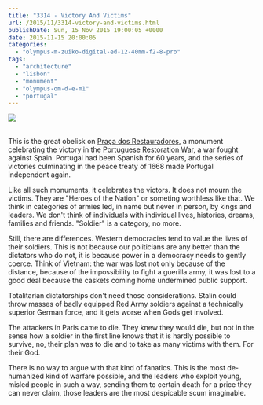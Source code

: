 ```yaml
---
title: "3314 - Victory And Victims"
url: /2015/11/3314-victory-and-victims.html
publishDate: Sun, 15 Nov 2015 19:00:05 +0000
date: 2015-11-15 20:00:05
categories: 
  - "olympus-m-zuiko-digital-ed-12-40mm-f2-8-pro"
tags: 
  - "architecture"
  - "lisbon"
  - "monument"
  - "olympus-om-d-e-m1"
  - "portugal"
---
```

<div class="container">
<div class="center"><a target="_blank" href="https://d25zfm9zpd7gm5.cloudfront.net/1200x1200/2015/20150902_182206_lr.jpg"><img class="webfeedsFeaturedVisual" src="https://d25zfm9zpd7gm5.cloudfront.net/0600x0600/2015/20150902_182206_lr.jpg" /></a></div>
</div>
<br />

This is the great obelisk on <a href="https://en.wikipedia.org/wiki/Restauradores_Square" target="_blank">Praça dos Restauradores</a>, a monument celebrating the victory in the <a href="https://en.wikipedia.org/wiki/Portuguese_Restoration_War" target="_blank">Portuguese Restoration War</a>, a war fought against Spain. Portugal had been Spanish for 60 years, and the series of victories culminating in the peace treaty of 1668 made Portugal independent again.

Like all such monuments, it celebrates the victors. It does not mourn the victims. They are "Heroes of the Nation" or someting worthless like that. We think in categories of armies led, in name but never in person, by kings and leaders. We don't think of individuals with individual lives, histories, dreams, families and friends. "Soldier" is a category, no more.

Still, there are differences. Western democracies tend to value the lives of their soldiers. This is not because our politicians are any better than the dictators who do not, it is because power in a democracy needs to gently coerce. Think of Vietnam: the war was lost not only because of the distance, because of the impossibility to fight a guerilla army, it was lost to a good deal because the caskets coming home undermined public support.

Totalitarian dictatorships don't need those considerations. Stalin could throw masses of badly equipped Red Army soldiers against a technically superior German force, and it gets worse when Gods get involved.

The attackers in Paris came to die. They knew they would die, but not in the sense how a soldier in the first line knows that it is hardly possible to survive, no, their plan was to die and to take as many victims with them. For their God.

There is no way to argue with that kind of fanatics. This is the most de-humanized kind of warfare possible, and the leaders who exploit young, misled people in such a way, sending them to certain death for a price they can never claim, those leaders are the most despicable scum imaginable.

